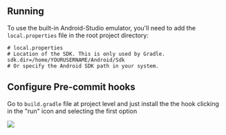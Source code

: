 ## Running
To use the built-in Android-Studio emulator, you'll need to add the `local.properties` file in the root project directory:

    # local.properties
    # Location of the SDK. This is only used by Gradle.
    sdk.dir=/home/YOURUSERNAME/Android/Sdk
    # Or specify the Android SDK path in your system.

## Configure Pre-commit hooks
Go to `build.gradle` file at project level and just install the the hook clicking in the "run" icon and selecting the first option

![](../../../../../../../../../home/lordgatsu/Pictures/Screenshot_20230605_112711.png)